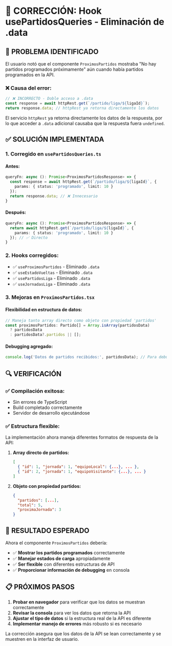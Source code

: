 # 🐛 CORRECCIÓN: Hook usePartidosQueries - Eliminación de .data

## 🎯 **PROBLEMA IDENTIFICADO**

El usuario notó que el componente `ProximosPartidos` mostraba "No hay partidos programados próximamente" aún cuando había partidos programados en la API.

### ❌ **Causa del error:**
```typescript
// ❌ INCORRECTO - Doble acceso a .data
const response = await httpRest.get(`/partido/liga/${ligaId}`);
return response.data; // httpRest ya retorna directamente los datos
```

El servicio `httpRest` ya retorna directamente los datos de la respuesta, por lo que acceder a `.data` adicional causaba que la respuesta fuera `undefined`.

## ✅ **SOLUCIÓN IMPLEMENTADA**

### 1. **Corregido en `usePartidosQueries.ts`**

#### **Antes:**
```typescript
queryFn: async (): Promise<ProximosPartidosResponse> => {
  const response = await httpRest.get(`/partido/liga/${ligaId}`, {
    params: { status: 'programado', limit: 10 }
  });
  return response.data; // ❌ Innecesario
}
```

#### **Después:**
```typescript
queryFn: async (): Promise<ProximosPartidosResponse> => {
  return await httpRest.get(`/partido/liga/${ligaId}`, {
    params: { status: 'programado', limit: 10 }
  }); // ✅ Directo
}
```

### 2. **Hooks corregidos:**
- ✅ `useProximosPartidos` - Eliminado `.data`
- ✅ `useEstadoVueltas` - Eliminado `.data`
- ✅ `usePartidosLiga` - Eliminado `.data`
- ✅ `useJornadasLiga` - Eliminado `.data`

### 3. **Mejoras en `ProximosPartidos.tsx`**

#### **Flexibilidad en estructura de datos:**
```typescript
// Maneja tanto array directo como objeto con propiedad 'partidos'
const proximosPartidos: Partido[] = Array.isArray(partidosData) 
  ? partidosData 
  : partidosData?.partidos || [];
```

#### **Debugging agregado:**
```typescript
console.log('Datos de partidos recibidos:', partidosData); // Para debugging
```

## 🔍 **VERIFICACIÓN**

### ✅ **Compilación exitosa:**
- Sin errores de TypeScript
- Build completado correctamente
- Servidor de desarrollo ejecutándose

### ✅ **Estructura flexible:**
La implementación ahora maneja diferentes formatos de respuesta de la API:

1. **Array directo de partidos:**
   ```json
   [
     { "id": 1, "jornada": 1, "equipoLocal": {...}, ... },
     { "id": 2, "jornada": 1, "equipoVisitante": {...}, ... }
   ]
   ```

2. **Objeto con propiedad partidos:**
   ```json
   {
     "partidos": [...],
     "total": 5,
     "proximaJornada": 3
   }
   ```

## 🚀 **RESULTADO ESPERADO**

Ahora el componente `ProximosPartidos` debería:
- ✅ **Mostrar los partidos programados** correctamente
- ✅ **Manejar estados de carga** apropiadamente  
- ✅ **Ser flexible** con diferentes estructuras de API
- ✅ **Proporcionar información de debugging** en consola

## 📋 **PRÓXIMOS PASOS**

1. **Probar en navegador** para verificar que los datos se muestran correctamente
2. **Revisar la consola** para ver los datos que retorna la API
3. **Ajustar el tipo de datos** si la estructura real de la API es diferente
4. **Implementar manejo de errores** más robusto si es necesario

La corrección asegura que los datos de la API se lean correctamente y se muestren en la interfaz de usuario.
